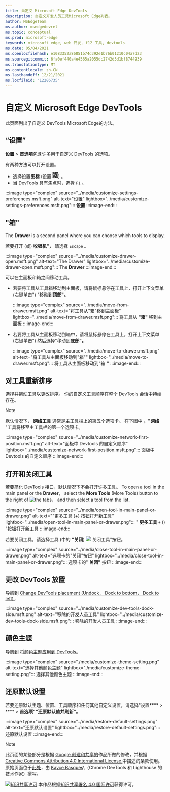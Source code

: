 ```yaml
---
title: 自定义 Microsoft Edge DevTools
description: 自定义开发人员工具Microsoft Edge列表。
author: MSEdgeTeam
ms.author: msedgedevrel
ms.topic: conceptual
ms.prod: microsoft-edge
keywords: microsoft edge, web 开发, f12 工具, devtools
ms.date: 05/04/2021
ms.openlocfilehash: e1083352a86851b74d392e1b76b01210c04a7d23
ms.sourcegitcommit: 6fa0ef440a4e4565a2055dc2742d5d1bf8744939
ms.translationtype: MT
ms.contentlocale: zh-CN
ms.lasthandoff: 12/21/2021
ms.locfileid: "12286735"
---
```

<!-- Copyright Kayce Basques

   Licensed under the Apache License, Version 2.0 (the "License");
   you may not use this file except in compliance with the License.
   You may obtain a copy of the License at

       https://www.apache.org/licenses/LICENSE-2.0

   Unless required by applicable law or agreed to in writing, software
   distributed under the License is distributed on an "AS IS" BASIS,
   WITHOUT WARRANTIES OR CONDITIONS OF ANY KIND, either express or implied.
   See the License for the specific language governing permissions and
   limitations under the License.  -->
# <a name="customize-microsoft-edge-devtools"></a>自定义 Microsoft Edge DevTools

此页面列出了自定义 DevTools Microsoft Edge的方法。


<!-- ====================================================================== -->
## <a name="settings"></a>“设置”

**设置**  >  **首选项**包含许多用于自定义 DevTools 的选项。

有两种方法可以打开设置。

*   选择设置**图标** (设置 ![ 图标 ](../media/settings-icon-dark.msft.png)) 。
*   当 DevTools 具有焦点时，选择 `F1` 。

:::image type="complex" source="../media/customize-settings-preferences.msft.png" alt-text="设置" lightbox="../media/customize-settings-preferences.msft.png":::
   **设置**
:::image-end:::


<!-- ====================================================================== -->
## <a name="drawer"></a>"箱"

The **Drawer** is a second panel where you can choose which tools to display.

若要打开 (或) **收银机"，** 请选择 `Escape` 。

:::image type="complex" source="../media/customize-drawer-open.msft.png" alt-text="The Drawer" lightbox="../media/customize-drawer-open.msft.png":::
   The **Drawer**
:::image-end:::

可以在主面板和箱之间移动工具。

*   若要将工具从工具箱移动到主面板，请将鼠标悬停在工具上，打开上下文菜单 (右键单击") "移动到**顶部"。**

    :::image type="complex" source="../media/move-from-drawer.msft.png" alt-text="将工具从&quot;箱&quot;移到主面板" lightbox="../media/move-from-drawer.msft.png":::
       将工具从 **"箱"** 移到主面板
    :::image-end:::

*   若要将工具从主面板移动到箱中，请将鼠标悬停在工具上，打开上下文菜单 (右键单击") 然后选择"移动到**底部"。**

    :::image type="complex" source="../media/move-to-drawer.msft.png" alt-text="将工具从主面板移动到&quot;箱&quot;" lightbox="../media/move-to-drawer.msft.png":::
       将工具从主面板移动到"箱 **"**
    :::image-end:::


<!-- ====================================================================== -->
## <a name="reorder-tools"></a>对工具重新排序

选择并拖动工具以更改排序。  你的自定义工具顺序在整个 DevTools 会话中持续存在。

> [!NOTE]
> 默认情况下， **网络工具** 通常是主工具栏上的第五个选项卡。  在下图中 **，"网络** "工具将移至主工具栏的第一个选项卡。

:::image type="complex" source="../media/customize-network-first-position.msft.png" alt-text="面板中 Devtools 的自定义顺序" lightbox="../media/customize-network-first-position.msft.png":::
   面板中 Devtools 的自定义顺序
:::image-end:::


<!-- ====================================================================== -->
## <a name="open-and-close-tools"></a>打开和关闭工具

若要简化 DevTools 接口，默认情况下不会打开许多工具。 To open a tool in the main panel or the **Drawer**， select the **More Tools** (More Tools) button to the right of ![ the ](../media/open-tab-icon.png) tabs， and then select a tool from the list.

:::image type="complex" source="../media/open-tool-in-main-panel-or-drawer.png" alt-text="&quot;更多工具 (+) 按钮打开新工具" lightbox="../media/open-tool-in-main-panel-or-drawer.png":::
   " **更多工具** `+` () "按钮打开新工具
:::image-end:::

若要关闭工具，请选择工具 (中的 **"关闭**) ![ ](../media/close-tab-icon.png) 关闭工具"按钮。

:::image type="complex" source="../media/close-tool-in-main-panel-or-drawer.png" alt-text="选项卡的&quot;关闭&quot;按钮" lightbox="../media/close-tool-in-main-panel-or-drawer.png":::
   选项卡的" **关闭"** 按钮
:::image-end:::


<!-- ====================================================================== -->
## <a name="change-devtools-placement"></a>更改 DevTools 放置

导航到 [Change DevTools placement (Undock， Dock to bottom， Dock to left) ](./placement.md).

:::image type="complex" source="../media/customize-dev-tools-dock-side.msft.png" alt-text="移除的开发人员工具" lightbox="../media/customize-dev-tools-dock-side.msft.png":::
   移除的开发人员工具
:::image-end:::


<!-- ====================================================================== -->
## <a name="color-themes"></a>颜色主题

导航到 [将颜色主题应用到 DevTools](./theme.md)。

:::image type="complex" source="./media/customize-theme-setting.png" alt-text="选择其他颜色主题" lightbox="./media/customize-theme-setting.png":::
   选择其他颜色主题
:::image-end:::


<!-- ====================================================================== -->
## <a name="restore-default-settings"></a>还原默认设置

若要还原默认主题、位置、工具顺序和任何其他自定义设置，请选择"设置****  >  ****  >  **首选项""还原默认值并刷新"。**

:::image type="complex" source="../media/restore-default-settings.png" alt-text="还原默认设置" lightbox="../media/restore-default-settings.png":::
   还原默认设置
:::image-end:::


<!-- ====================================================================== -->
> [!NOTE]
> 此页面的某些部分是根据 [Google 创建和共享的](https://developers.google.com/terms/site-policies)作品所做的修改，并根据[ Creative Commons Attribution 4.0 International License ](https://creativecommons.org/licenses/by/4.0)中描述的条款使用。
> 原始页面位于[此处](https://developers.google.com/web/tools/chrome-devtools/customize/index)，由 [Kayce Basques](https://developers.google.com/web/resources/contributors#kayce-basques)\（Chrome DevTools 和 Lighthouse 的技术作家）撰写。

[![知识共享许可](https://i.creativecommons.org/l/by/4.0/88x31.png)](https://creativecommons.org/licenses/by/4.0) 本作品根据[知识共享署名 4.0 国际许可](https://creativecommons.org/licenses/by/4.0)获得许可。
